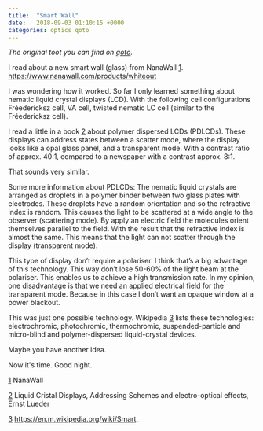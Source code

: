 ```yaml
---
title:  "Smart Wall"
date:   2018-09-03 01:10:15 +0000
categories: optics qoto
---
```


_The original toot you can find on [qoto][qoto_org_toot]._

I read about a new smart wall (glass) from NanaWall [1][source_1]. 
https://www.nanawall.com/products/whiteout

I was wondering how it worked. So far I only learned something about nematic liquid crystal displays (LCD). With the following cell configurations Fréedericksz cell, VA cell, twisted nematic LC cell (similar to the Fréedericksz cell).

I read a little in a book [2][source_2] about polymer dispersed LCDs (PDLCDs).
These displays can address states between a scatter mode, where the display looks like a opal glass panel, and a transparent mode. With a contrast ratio of approx. 40:1, compared to a newspaper with a contrast approx. 8:1.

That sounds very similar.

Some more information about PDLCDs:
The nematic liquid crystals are arranged as droplets in a polymer binder between two glass plates with electrodes.
These droplets have a random orientation and so the refractive index is random. This causes the light to be scattered at a wide angle to the observer (scattering mode).
By apply an electric field the molecules orient themselves parallel to the field. With the result that the refractive index is almost the same. This means that the light can not scatter through the display (transparent mode).

This type of display don’t require a polariser.
I think that’s a big advantage of this technology. This way don’t lose 50-60% of the light beam at the polariser. This enables us to achieve a high transmission rate.
In my opinion, one disadvantage is that we need an applied electrical field for the transparent mode. Because in this case I don’t want an opaque window at a power blackout. 

This was just one possible technology. Wikipedia [3][source_3] lists these technologies: electrochromic, photochromic, thermochromic, suspended-particle and micro-blind and polymer-dispersed liquid-crystal devices.

Maybe you have another idea.

Now it's time. Good night.

[1][source_1] NanaWall

[2][source_2] Liquid Cristal Displays, Addressing Schemes and electro-optical effects, Ernst Lueder

[3][source_3] https://en.m.wikipedia.org/wiki/Smart_

[source_1]: https://www.nanawall.com/products/whiteout
[source_2]: https://www.amazon.com/Liquid-Crystal-Displays-Addressing-Electro-Optical/dp/1119667917
[source_3]: https://en.m.wikipedia.org/wiki/Smart_glass
[qoto_org_toot]: https://qoto.org/@MaxDH/100658697754857026